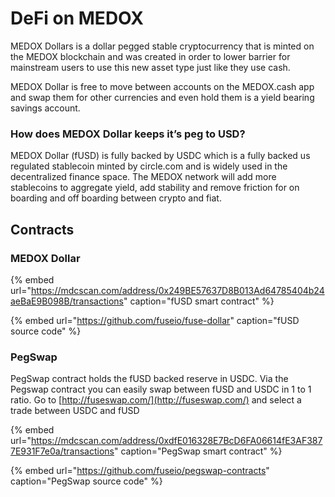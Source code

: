 # DeFi on MEDOX

MEDOX Dollars is a dollar pegged stable cryptocurrency that is minted on the MEDOX blockchain and was created in order to lower barrier for mainstream users to use this new asset type just like they use cash.

MEDOX Dollar is free to move between accounts on the MEDOX.cash app and swap them for other currencies and even hold them is a yield bearing savings account.

### How does MEDOX Dollar keeps it’s peg to USD?

MEDOX Dollar \(fUSD\) is fully backed by USDC which is a fully backed us regulated stablecoin minted by circle.com and is widely used in the decentralized finance space. The MEDOX network will add more stablecoins to aggregate yield, add stability and remove friction for on boarding and off boarding between crypto and fiat. 

## Contracts

### MEDOX Dollar

{% embed url="https://mdcscan.com/address/0x249BE57637D8B013Ad64785404b24aeBaE9B098B/transactions" caption="fUSD smart contract" %}

{% embed url="https://github.com/fuseio/fuse-dollar" caption="fUSD source code" %}

### PegSwap

PegSwap contract holds the fUSD backed reserve in USDC. Via the Pegswap contract you can easily swap between fUSD and USDC in 1 to 1 ratio. Go to [http://fuseswap.com/](http://fuseswap.com/) and select a trade between USDC and fUSD

{% embed url="https://mdcscan.com/address/0xdfE016328E7BcD6FA06614fE3AF3877E931F7e0a/transactions" caption="PegSwap smart contract" %}

{% embed url="https://github.com/fuseio/pegswap-contracts" caption="PegSwap source code" %}







